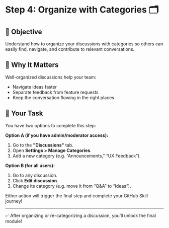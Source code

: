 <!--
  <<< Author notes: Step 4 >>>
  Start this step by acknowledging the previous step.
  Define terms and link to docs.github.com.
-->

# Step 4: Organize with Categories 🗂️

## 📌 Objective  
Understand how to organize your discussions with categories so others can easily find, navigate, and contribute to relevant conversations.

## 🧠 Why It Matters  
Well-organized discussions help your team:
- Navigate ideas faster
- Separate feedback from feature requests
- Keep the conversation flowing in the right places

## 🚀 Your Task  

You have two options to complete this step:

**Option A (if you have admin/moderator access):**
1. Go to the **"Discussions"** tab.
2. Open **Settings > Manage Categories**.
3. Add a new category (e.g. “Announcements,” “UX Feedback”).

**Option B (for all users):**
1. Go to any discussion.
2. Click **Edit discussion**.
3. Change its category (e.g. move it from “Q&A” to “Ideas”).

Either action will trigger the final step and complete your GitHub Skill journey!

---

✅ After organizing or re-categorizing a discussion, you’ll unlock the final module!
<!--STEP 4-->

